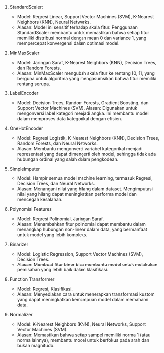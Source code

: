 1. StandardScaler: 
    * Model: Regresi Linear, Support Vector Machines (SVM), K-Nearest Neighbors (KNN), Neural Networks.
    * Alasan: Model ini sensitif terhadap skala fitur. Penggunaan StandardScaler membantu untuk memastikan bahwa setiap fitur memiliki distribusi normal dengan mean 0 dan variance 1, yang mempercepat konvergensi dalam optimasi model.

2. MinMaxScaler
    * Model: Jaringan Saraf, K-Nearest Neighbors (KNN), Decision Trees, dan Random Forests.
    * Alasan: MinMaxScaler mengubah skala fitur ke rentang [0, 1], yang berguna untuk algoritma yang mengasumsikan bahwa fitur memiliki rentang serupa.

3. LabelEncoder
    * Model: Decision Trees, Random Forests, Gradient Boosting, dan Support Vector Machines (SVM).
    Alasan: Digunakan untuk mengonversi label kategori menjadi angka. Ini membantu model dalam memproses data kategorikal dengan efisien.

4. OneHotEncoder
    * Model: Regresi Logistik, K-Nearest Neighbors (KNN), Decision Trees, Random Forests, dan Neural Networks.
    * Alasan: Membantu mengonversi variabel kategorikal menjadi representasi yang dapat dimengerti oleh model, sehingga tidak ada hubungan ordinal yang salah dalam pengkodean.

5. SimpleImputer
    * Model: Hampir semua model machine learning, termasuk Regresi, Decision Trees, dan Neural Networks.
    * Alasan: Menangani nilai yang hilang dalam dataset. Mengimputasi nilai yang hilang dapat meningkatkan performa model dan mencegah kesalahan.

6. Polynomial Features
    * Model: Regresi Polinomial, Jaringan Saraf.
    * Alasan: Menambahkan fitur polinomial dapat membantu dalam menangkap hubungan non-linear dalam data, yang bermanfaat untuk model yang lebih kompleks.

7. Binarizer
    * Model: Logistic Regression, Support Vector Machines (SVM), Decision Trees.
    * Alasan: Membuat fitur biner bisa membantu model untuk melakukan pemisahan yang lebih baik dalam klasifikasi.

8. Function Transformer
    * Model: Regresi, Klasifikasi.
    * Alasan: Menyediakan cara untuk menerapkan transformasi kustom yang dapat meningkatkan kemampuan model dalam memahami data.

9. Normalizer
    * Model: K-Nearest Neighbors (KNN), Neural Networks, Support Vector Machines (SVM).
    * Alasan: Memastikan bahwa setiap sampel memiliki norma 1 (atau norma lainnya), membantu model untuk berfokus pada arah dan bukan magnitudo.